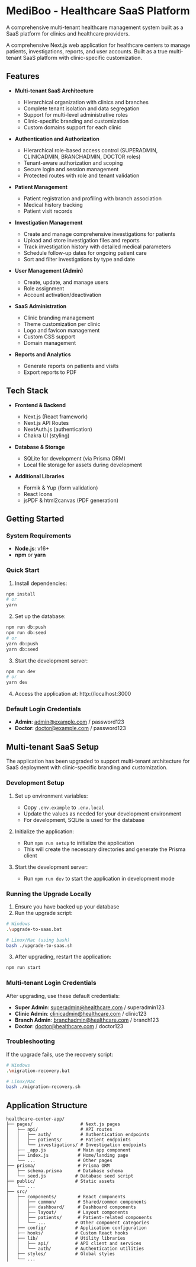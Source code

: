 # MediBoo - Healthcare SaaS Platform

A comprehensive multi-tenant healthcare management system built as a SaaS platform for clinics and healthcare providers.

A comprehensive Next.js web application for healthcare centers to manage patients, investigations, reports, and user accounts. Built as a true multi-tenant SaaS platform with clinic-specific customization.

## Features

- **Multi-tenant SaaS Architecture**
  - Hierarchical organization with clinics and branches
  - Complete tenant isolation and data segregation
  - Support for multi-level administrative roles
  - Clinic-specific branding and customization
  - Custom domains support for each clinic

- **Authentication and Authorization**
  - Hierarchical role-based access control (SUPERADMIN, CLINICADMIN, BRANCHADMIN, DOCTOR roles)
  - Tenant-aware authorization and scoping
  - Secure login and session management
  - Protected routes with role and tenant validation

- **Patient Management**
  - Patient registration and profiling with branch association
  - Medical history tracking
  - Patient visit records

- **Investigation Management**
  - Create and manage comprehensive investigations for patients
  - Upload and store investigation files and reports
  - Track investigation history with detailed medical parameters
  - Schedule follow-up dates for ongoing patient care
  - Sort and filter investigations by type and date

- **User Management (Admin)**
  - Create, update, and manage users
  - Role assignment
  - Account activation/deactivation

- **SaaS Administration**
  - Clinic branding management
  - Theme customization per clinic
  - Logo and favicon management
  - Custom CSS support
  - Domain management

- **Reports and Analytics**
  - Generate reports on patients and visits
  - Export reports to PDF

## Tech Stack

- **Frontend & Backend**
  - Next.js (React framework)
  - Next.js API Routes
  - NextAuth.js (authentication)
  - Chakra UI (styling)

- **Database & Storage**
  - SQLite for development (via Prisma ORM)
  - Local file storage for assets during development

- **Additional Libraries**
  - Formik & Yup (form validation)
  - React Icons
  - jsPDF & html2canvas (PDF generation)

## Getting Started

### System Requirements

- **Node.js**: v16+ 
- **npm** or **yarn**

### Quick Start

1. Install dependencies:
```bash
npm install
# or
yarn
```

2. Set up the database:
```bash
npm run db:push
npm run db:seed
# or
yarn db:push
yarn db:seed
```

3. Start the development server:
```bash
npm run dev
# or
yarn dev
```

4. Access the application at: http://localhost:3000

### Default Login Credentials

- **Admin**: admin@example.com / password123
- **Doctor**: doctor@example.com / password123

## Multi-tenant SaaS Setup

The application has been upgraded to support multi-tenant architecture for SaaS deployment with clinic-specific branding and customization.

### Development Setup

1. Set up environment variables:
   - Copy `.env.example` to `.env.local`
   - Update the values as needed for your development environment
   - For development, SQLite is used for the database

2. Initialize the application:
   - Run `npm run setup` to initialize the application
   - This will create the necessary directories and generate the Prisma client

3. Start the development server:
   - Run `npm run dev` to start the application in development mode

### Running the Upgrade Locally

1. Ensure you have backed up your database
2. Run the upgrade script:
```bash
# Windows
.\upgrade-to-saas.bat

# Linux/Mac (using bash)
bash ./upgrade-to-saas.sh
```

3. After upgrading, restart the application:
```bash
npm run start
```

### Multi-tenant Login Credentials

After upgrading, use these default credentials:

- **Super Admin**: superadmin@healthcare.com / superadmin123
- **Clinic Admin**: clinicadmin@healthcare.com / clinic123
- **Branch Admin**: branchadmin@healthcare.com / branch123
- **Doctor**: doctor@healthcare.com / doctor123

### Troubleshooting

If the upgrade fails, use the recovery script:
```bash
# Windows
.\migration-recovery.bat

# Linux/Mac
bash ./migration-recovery.sh
```

## Application Structure

```
healthcare-center-app/
├── pages/                  # Next.js pages
│   ├── api/                # API routes
│   │   ├── auth/           # Authentication endpoints
│   │   ├── patients/       # Patient endpoints
│   │   └── investigations/ # Investigation endpoints
│   ├── _app.js            # Main app component
│   ├── index.js           # Home/landing page
│   └── ...                # Other pages
├── prisma/                # Prisma ORM
│   ├── schema.prisma      # Database schema
│   └── seed.js           # Database seed script
├── public/               # Static assets
│   └── ...
├── src/
│   ├── components/        # React components
│   │   ├── common/        # Shared/common components
│   │   ├── dashboard/     # Dashboard components
│   │   ├── layout/        # Layout components
│   │   ├── patients/      # Patient-related components
│   │   └── ...           # Other component categories
│   ├── config/           # Application configuration
│   ├── hooks/            # Custom React hooks
│   ├── lib/              # Utility libraries
│   │   ├── api/          # API client and services
│   │   └── auth/         # Authentication utilities
│   ├── styles/           # Global styles
│   └── ...
```
